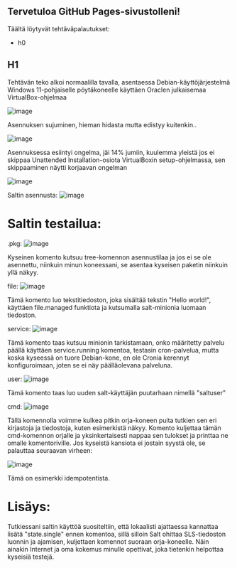 ## Tervetuloa GitHub Pages-sivustolleni!
Täältä löytyvät tehtäväpalautukset:
- h0

## H1

Tehtävän teko alkoi normaalilla tavalla, asentaessa Debian-käyttöjärjestelmä Windows 11-pohjaiselle pöytäkoneelle käyttäen Oraclen julkaisemaa VirtualBox-ohjelmaa

![image](https://github.com/user-attachments/assets/467c58d2-3abf-4b3c-8e23-f6acbae1176d)



Asennuksen sujuminen, hieman hidasta mutta edistyy kuitenkin..

![image](https://github.com/user-attachments/assets/24a3e75a-7a16-4123-97d5-c585990fd0f5)

Asennuksessa esiintyi ongelma, jäi 14% jumiin, kuulemma yleistä jos ei skippaa Unattended Installation-osiota VirtualBoxin setup-ohjelmassa, sen skippaaminen näytti korjaavan ongelman

![image](https://github.com/user-attachments/assets/ce3c7431-50e2-48ef-bd9d-7499f37fd126)

Saltin asennusta:
![image](https://github.com/user-attachments/assets/6e113753-00be-42d4-8902-9a24d537d26b)


# Saltin testailua:
.pkg:
![image](https://github.com/user-attachments/assets/90e89be3-1dfc-47f4-815b-2f375d67e59f)

Kyseinen komento kutsuu tree-komennon asennustilaa ja jos ei se ole asennettu, niinkuin minun koneessani, se asentaa kyseisen paketin niinkuin yllä näkyy.

file:
![image](https://github.com/user-attachments/assets/96f75d41-73de-4e7a-ba32-b5ec19664074)

Tämä komento luo tekstitiedoston, joka sisältää tekstin "Hello world!", käyttäen file.managed funktiota ja kutsumalla salt-minionia luomaan tiedoston.

service:
![image](https://github.com/user-attachments/assets/4b356aa7-6a38-4ac9-8ba9-7aa82fde4e99)

Tämä komento taas kutsuu minionin tarkistamaan, onko määritetty palvelu päällä käyttäen service.running komentoa, testasin cron-palvelua, mutta koska kyseessä on tuore Debian-kone, en ole Cronia kerennyt konfiguroimaan, joten se ei näy päälläolevana palveluna.

user:
![image](https://github.com/user-attachments/assets/cae04561-9c4d-4252-9f81-68fb6d3eb62a)

Tämä komento taas luo uuden salt-käyttäjän puutarhaan nimellä "saltuser"

cmd:
![image](https://github.com/user-attachments/assets/788d8e61-a2d0-408c-a69d-e3de193c7b05)

Tällä komennolla voimme kulkea pitkin orja-koneen puita tutkien sen eri kirjastoja ja tiedostoja, kuten esimerkistä näkyy. Komento kuljettaa tämän cmd-komennon orjalle ja yksinkertaisesti nappaa sen tulokset ja printtaa ne omalle komentoriville. Jos kyseistä kansiota ei jostain syystä ole, se palauttaa seuraavan virheen:

![image](https://github.com/user-attachments/assets/a11844cd-8e47-46df-a7ea-9e538b1afd19)

Tämä on esimerkki idempotentista.
# Lisäys:

Tutkiessani saltin käyttöä suositeltiin, että lokaalisti ajattaessa kannattaa lisätä "state.single" ennen komentoa, sillä silloin Salt ohittaa SLS-tiedoston luonnin ja ajamisen, kuljettaen komennot suoraan orja-koneelle. Näin ainakin Internet ja oma kokemus minulle opettivat, joka tietenkin helpottaa kyseisiä testejä.

